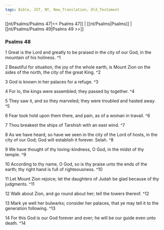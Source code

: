 ```yaml
---
tags: Bible, JST, NT, New_Translation, Old_Testament
---
```


[[nt/Psalms/Psalms 47|<< Psalms 47]] | [[nt/Psalms|Psalms]] | [[nt/Psalms/Psalms 49|Psalms 49 >>]]

### Psalms 48

1 Great is the Lord and greatly to be praised in the city of our God, in the mountain of his holiness.  ^1

2 Beautiful for situation, the joy of the whole earth, is Mount Zion on the sides of the north, the city of the great King.  ^2

3 God is known in her palaces for a refuge.  ^3

4 For lo, the kings were assembled; they passed by together.  ^4

5 They saw it, and so they marveled; they were troubled and hasted away.  ^5

6 Fear took hold upon them there, and pain, as of a woman in travail.  ^6

7 Thou breakest the ships of Tarshish with an east wind.  ^7

8 As we have heard, so have we seen in the city of the Lord of hosts, in the city of our God; God will establish it forever. Selah.  ^8

9 We have thought of thy loving-kindness, O God, in the midst of thy temple.  ^9

10 According to thy name, O God, so is thy praise unto the ends of the earth; thy right hand is full of righteousness.  ^10

11 Let Mount Zion rejoice; let the daughters of Judah be glad because of thy judgments.  ^11

12 Walk about Zion, and go round about her; tell the towers thereof.  ^12

13 Mark ye well her bulwarks; consider her palaces, that ye may tell it to the generation following.  ^13

14 For this God is our God forever and ever; he will be our guide even unto death.  ^14

 
